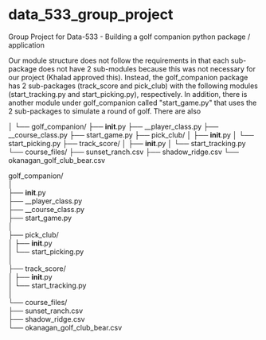 # data_533_group_project
Group Project for Data-533 - Building a golf companion python package / application

Our module structure does not follow the requirements in that each sub-package does not have 2 sub-modules because this was not necessary for our project (Khalad approved this). Instead, the golf_companion package has 2 sub-packages (track_score and pick_club) with the following modules (start_tracking.py and start_picking.py), respectively. In addition, there is another module under golf_companion called "start_game.py" that uses the 2 sub-packages to simulate a round of golf. There are also 


│
└── golf_companion/
    ├── __init__.py
    ├── __player_class.py
    ├── __course_class.py
    ├── start_game.py
    ├── pick_club/
    │   ├──  __init__.py
    │   └──  start_picking.py
    ├── track_score/
    │   ├──  __init__.py
    │   └──  start_tracking.py
    └── course_files/
        ├── sunset_ranch.csv
        ├── shadow_ridge.csv
        └── okanagan_golf_club_bear.csv

golf_companion/  
│  
├── __init__.py  
├── __player_class.py  
├── __course_class.py  
├── start_game.py  
│  
├── pick_club/  
│   ├── __init__.py  
│   └── start_picking.py  
│  
├── track_score/  
│   ├── __init__.py  
│   └── start_tracking.py  
│  
└── course_files/  
    ├── sunset_ranch.csv    
    ├── shadow_ridge.csv   
    └── okanagan_golf_club_bear.csv   

    


